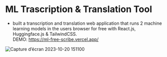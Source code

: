 # ML Trascription & Translation Tool

- built a transcription and translation web application that runs 2 machine learning models in the users browser for free with React.js, Huggingface.js & TailwindCSS. </br>
DEMO: https://ml-free-scribe.vercel.app/


![Capture d’écran 2023-10-20 151100](https://github.com/raamlaa/free-scribe/assets/94558213/91f6f569-2c7c-48c0-9770-5aaac770dac6)







